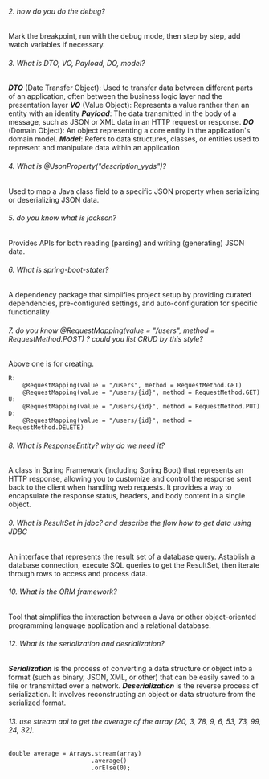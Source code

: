 ###### 2.  how do you do the debug?
Mark the breakpoint, run with the debug mode, then step by step, add watch variables if necessary.

###### 3.  What is DTO, VO, Payload, DO, model?
___DTO___ (Date Transfer Object): Used to transfer data between different parts of an application, often between the business logic layer nad the presentation layer
___VO___ (Value Object): Represents a value ranther than an entity with an identity
___Payload___: The data transmitted in the body of a message, such as JSON or XML data in an HTTP request or response.
___DO___ (Domain Object): An object representing a core entity in the application's domain model.
___Model___: Refers to data structures, classes, or entities used to represent and manipulate data within an application
###### 4.  What is @JsonProperty("description_yyds")?
Used to map a Java class field to a specific JSON property when serializing or deserializing JSON data.

###### 5.  do you know what is jackson?
Provides APIs for both reading (parsing) and writing (generating) JSON data.

###### 6.  What is spring-boot-stater?
A dependency package that simplifies project setup by providing curated dependencies, pre-configured settings, and auto-configuration for specific functionality

###### 7. do you know  @RequestMapping(value = "/users", method = RequestMethod.POST) ? could you list CRUD by this style?
Above one is for creating.
```
R:
    @RequestMapping(value = "/users", method = RequestMethod.GET)
    @RequestMapping(value = "/users/{id}", method = RequestMethod.GET)
U:
    @RequestMapping(value = "/users/{id}", method = RequestMethod.PUT)
D:
    @RequestMapping(value = "/users/{id}", method = RequestMethod.DELETE)
```
###### 8.  What is ResponseEntity? why do we need it?
A class in Spring Framework (including Spring Boot) that represents an HTTP response, allowing you to customize and control the response sent back to the client when handling web requests. It provides a way to encapsulate the response status, headers, and body content in a single object.

###### 9.  What is ResultSet in jdbc? and describe the flow how to get data using JDBC
An interface that represents the result set of a database query.
Astablish a database connection, execute SQL queries to get the ResultSet, then iterate through rows to access and process data.

###### 10. What is the ORM framework?
Tool that simplifies the interaction between a Java or other object-oriented programming language application and a relational database.

###### 12. What is the serialization and desrialization?
___Serialization___ is the process of converting a data structure or object into a format (such as binary, JSON, XML, or other) that can be easily saved to a file or transmitted over a network.
___Deserialization___ is the reverse process of serialization. It involves reconstructing an object or data structure from the serialized format.
###### 13. use stream api to get the average of the array [20, 3, 78, 9, 6, 53, 73, 99, 24, 32].
```
double average = Arrays.stream(array)
                       .average()
                       .orElse(0);
```